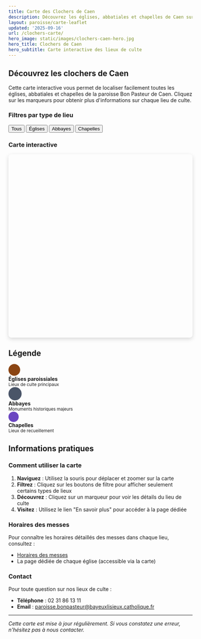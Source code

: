 ```yaml
---
title: Carte des Clochers de Caen
description: Découvrez les églises, abbatiales et chapelles de Caen sur une carte interactive. Localisez facilement les lieux de culte de la paroisse Bon Pasteur.
layout: paroisse/carte-leaflet
updated: '2025-09-16'
url: /clochers-carte/
hero_image: static/images/clochers-caen-hero.jpg
hero_title: Clochers de Caen
hero_subtitle: Carte interactive des lieux de culte
---
```


## Découvrez les clochers de Caen

Cette carte interactive vous permet de localiser facilement toutes les églises, abbatiales et chapelles de la paroisse Bon Pasteur de Caen. Cliquez sur les marqueurs pour obtenir plus d'informations sur chaque lieu de culte.

### Filtres par type de lieu

<div class="mb-4">
    <div class="btn-group" role="group" aria-label="Filtres des clochers">
        <button type="button" class="btn btn-outline-primary active" onclick="filterMarkers('all')" id="filter-all">
            <i class="fas fa-church"></i> Tous
        </button>
        <button type="button" class="btn btn-outline-primary" onclick="filterMarkers('église')" id="filter-eglise">
            <i class="fas fa-cross"></i> Églises
        </button>
        <button type="button" class="btn btn-outline-primary" onclick="filterMarkers('abbaye')" id="filter-abbaye">
            <i class="fas fa-university"></i> Abbayes
        </button>
        <button type="button" class="btn btn-outline-primary" onclick="filterMarkers('chapelle')" id="filter-chapelle">
            <i class="fas fa-praying-hands"></i> Chapelles
        </button>
    </div>
</div>

### Carte interactive

<div id="clochers-map" style="height: 500px; width: 100%; border-radius: 8px; box-shadow: 0 4px 12px rgba(0,0,0,0.15);"></div>

## Légende

<div class="row mt-4">
    <div class="col-md-4">
        <div class="d-flex align-items-center mb-2">
            <div style="width: 32px; height: 32px; background: #8B4513; border-radius: 50%; margin-right: 12px; display: flex; align-items: center; justify-content: center;">
                <i class="fas fa-cross text-white" style="font-size: 14px;"></i>
            </div>
            <span><strong>Églises paroissiales</strong><br><small class="text-muted">Lieux de culte principaux</small></span>
        </div>
    </div>
    <div class="col-md-4">
        <div class="d-flex align-items-center mb-2">
            <div style="width: 36px; height: 36px; background: #4A5568; border-radius: 50%; margin-right: 12px; display: flex; align-items: center; justify-content: center;">
                <i class="fas fa-university text-white" style="font-size: 16px;"></i>
            </div>
            <span><strong>Abbayes</strong><br><small class="text-muted">Monuments historiques majeurs</small></span>
        </div>
    </div>
    <div class="col-md-4">
        <div class="d-flex align-items-center mb-2">
            <div style="width: 28px; height: 28px; background: #6B46C1; border-radius: 50%; margin-right: 12px; display: flex; align-items: center; justify-content: center;">
                <i class="fas fa-praying-hands text-white" style="font-size: 12px;"></i>
            </div>
            <span><strong>Chapelles</strong><br><small class="text-muted">Lieux de recueillement</small></span>
        </div>
    </div>
</div>

## Informations pratiques

### Comment utiliser la carte

1. **Naviguez** : Utilisez la souris pour déplacer et zoomer sur la carte
2. **Filtrez** : Cliquez sur les boutons de filtre pour afficher seulement certains types de lieux
3. **Découvrez** : Cliquez sur un marqueur pour voir les détails du lieu de culte
4. **Visitez** : Utilisez le lien "En savoir plus" pour accéder à la page dédiée

### Horaires des messes

Pour connaître les horaires détaillés des messes dans chaque lieu, consultez :
- [Horaires des messes](/infos/messes-horaires)
- La page dédiée de chaque église (accessible via la carte)

### Contact

Pour toute question sur nos lieux de culte :
- **Téléphone** : 02 31 86 13 11
- **Email** : paroisse.bonpasteur@bayeuxlisieux.catholique.fr

---

*Cette carte est mise à jour régulièrement. Si vous constatez une erreur, n'hésitez pas à nous contacter.*
